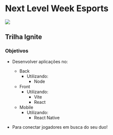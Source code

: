 # Next Level Week Esports

<img src="https://efficient-sloth-d85.notion.site/image/https%3A%2F%2Fs3-us-west-2.amazonaws.com%2Fsecure.notion-static.com%2F2e43dd90-edfd-4f17-b6e5-63279e44e241%2FWallpaper_-_2560x1080.png?table=block&id=30d87fce-fce0-4116-896c-a1a31921401c&spaceId=08f749ff-d06d-49a8-a488-9846e081b224&width=2000&userId=&cache=v2" />

## Trilha Ignite

### Objetivos

- Desenvolver aplicações no: 
  - Back
    - Utilizando: 
      - Node
  - Front
    - Utilizando: 
      - Vite
      - React
  - Mobile
    - Utilizando:
      - React Native
    
- Para conectar jogadores em busca do seu duo!
